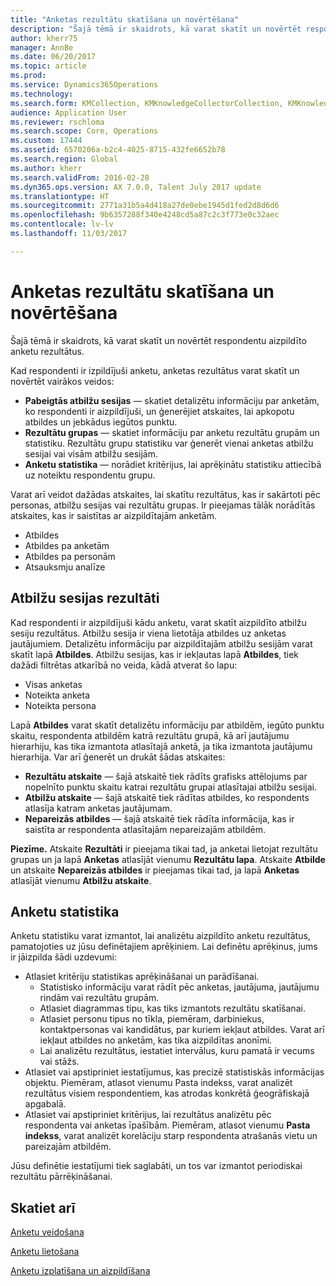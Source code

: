 ```yaml
---
title: "Anketas rezultātu skatīšana un novērtēšana"
description: "Šajā tēmā ir skaidrots, kā varat skatīt un novērtēt respondentu aizpildīto anketu rezultātus."
author: kherr75
manager: AnnBe
ms.date: 06/20/2017
ms.topic: article
ms.prod: 
ms.service: Dynamics365Operations
ms.technology: 
ms.search.form: KMCollection, KMKnowledgeCollectorCollection, KMKnowledgeCollectorUserResults
audience: Application User
ms.reviewer: rschloma
ms.search.scope: Core, Operations
ms.custom: 17444
ms.assetid: 6570206a-b2c4-4025-8715-432fe6652b78
ms.search.region: Global
ms.author: kherr
ms.search.validFrom: 2016-02-28
ms.dyn365.ops.version: AX 7.0.0, Talent July 2017 update
ms.translationtype: HT
ms.sourcegitcommit: 2771a31b5a4d418a27de0ebe1945d1fed2d8d6d6
ms.openlocfilehash: 9b6357288f340e4248cd5a87c2c3f773e0c32aec
ms.contentlocale: lv-lv
ms.lasthandoff: 11/03/2017

---
```


# <a name="view-and-evaluate-the-results-of-a-questionnaire"></a>Anketas rezultātu skatīšana un novērtēšana

Šajā tēmā ir skaidrots, kā varat skatīt un novērtēt respondentu aizpildīto anketu rezultātus. 

Kad respondenti ir izpildījuši anketu, anketas rezultātus varat skatīt un novērtēt vairākos veidos:

-   **Pabeigtās atbilžu sesijas** — skatiet detalizētu informāciju par anketām, ko respondenti ir aizpildījuši, un ģenerējiet atskaites, lai apkopotu atbildes un jebkādus iegūtos punktu.
-   **Rezultātu grupas** — skatiet informāciju par anketu rezultātu grupām un statistiku. Rezultātu grupu statistiku var ģenerēt vienai anketas atbilžu sesijai vai visām atbilžu sesijām.
-   **Anketu statistika** — norādiet kritērijus, lai aprēķinātu statistiku attiecībā uz noteiktu respondentu grupu.

Varat arī veidot dažādas atskaites, lai skatītu rezultātus, kas ir sakārtoti pēc personas, atbilžu sesijas vai rezultātu grupas. Ir pieejamas tālāk norādītās atskaites, kas ir saistītas ar aizpildītajām anketām.

-   Atbildes
-   Atbildes pa anketām
-   Atbildes pa personām
-   Atsauksmju analīze

## <a name="answer-session-results"></a>Atbilžu sesijas rezultāti
Kad respondenti ir aizpildījuši kādu anketu, varat skatīt aizpildīto atbilžu sesiju rezultātus. Atbilžu sesija ir viena lietotāja atbildes uz anketas jautājumiem. Detalizētu informāciju par aizpildītajām atbilžu sesijām varat skatīt lapā **Atbildes**. Atbilžu sesijas, kas ir iekļautas lapā **Atbildes**, tiek dažādi filtrētas atkarībā no veida, kādā atverat šo lapu:

-   Visas anketas
-   Noteikta anketa
-   Noteikta persona

Lapā **Atbildes** varat skatīt detalizētu informāciju par atbildēm, iegūto punktu skaitu, respondenta atbildēm katrā rezultātu grupā, kā arī jautājumu hierarhiju, kas tika izmantota atlasītajā anketā, ja tika izmantota jautājumu hierarhija. Var arī ģenerēt un drukāt šādas atskaites:

-   **Rezultātu atskaite** — šajā atskaitē tiek rādīts grafisks attēlojums par nopelnīto punktu skaitu katrai rezultātu grupai atlasītajai atbilžu sesijai.
-   **Atbilžu atskaite** — šajā atskaitē tiek rādītas atbildes, ko respondents atlasīja katram anketas jautājumam.
-   **Nepareizās atbildes** — šajā atskaitē tiek rādīta informācija, kas ir saistīta ar respondenta atlasītajām nepareizajām atbildēm.

**Piezīme.** Atskaite **Rezultāti** ir pieejama tikai tad, ja anketai lietojat rezultātu grupas un ja lapā **Anketas** atlasījāt vienumu **Rezultātu lapa**. Atskaite **Atbilde** un atskaite **Nepareizās atbildes** ir pieejamas tikai tad, ja lapā **Anketas** atlasījāt vienumu **Atbilžu atskaite**.

## <a name="questionnaire-statistics"></a>Anketu statistika
Anketu statistiku varat izmantot, lai analizētu aizpildīto anketu rezultātus, pamatojoties uz jūsu definētajiem aprēķiniem. Lai definētu aprēķinus, jums ir jāizpilda šādi uzdevumi:

-   Atlasiet kritēriju statistikas aprēķināšanai un parādīšanai.
    -   Statistisko informāciju varat rādīt pēc anketas, jautājuma, jautājumu rindām vai rezultātu grupām.
    -   Atlasiet diagrammas tipu, kas tiks izmantots rezultātu skatīšanai.
    -   Atlasiet personu tipus no tīkla, piemēram, darbiniekus, kontaktpersonas vai kandidātus, par kuriem iekļaut atbildes. Varat arī iekļaut atbildes no anketām, kas tika aizpildītas anonīmi.
    -   Lai analizētu rezultātus, iestatiet intervālus, kuru pamatā ir vecums vai stāžs.
-   Atlasiet vai apstipriniet iestatījumus, kas precizē statistiskās informācijas objektu. Piemēram, atlasot vienumu Pasta indekss, varat analizēt rezultātus visiem respondentiem, kas atrodas konkrētā ģeogrāfiskajā apgabalā.
-   Atlasiet vai apstipriniet kritērijus, lai rezultātus analizētu pēc respondenta vai anketas īpašībām. Piemēram, atlasot vienumu **Pasta indekss**, varat analizēt korelāciju starp respondenta atrašanās vietu un pareizajām atbildēm.

Jūsu definētie iestatījumi tiek saglabāti, un tos var izmantot periodiskai rezultātu pārrēķināšanai.

<a name="see-also"></a>Skatiet arī
--------

[Anketu veidošana](design-questionnaires.md)

[Anketu lietošana](questionnaires.md)

[Anketu izplatīšana un aizpildīšana](distribute-questionnaires.md)


